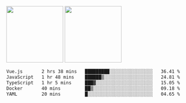 <img src="https://github-readme-stats.vercel.app/api?username=Dream4ever&count_private=true&show_icons=true&theme=tokyonight" height="150" /> <img src="https://github-readme-stats.vercel.app/api/top-langs/?username=Dream4ever&count_private=true&show_icons=true&theme=tokyonight&langs_count=5&layout=compact" height="150" />

<!--START_SECTION:waka-->

```txt
Vue.js       2 hrs 38 mins   █████████░░░░░░░░░░░░░░░░   36.41 %
JavaScript   1 hr 48 mins    ██████▒░░░░░░░░░░░░░░░░░░   24.81 %
TypeScript   1 hr 5 mins     ███▓░░░░░░░░░░░░░░░░░░░░░   15.05 %
Docker       40 mins         ██▒░░░░░░░░░░░░░░░░░░░░░░   09.18 %
YAML         20 mins         █░░░░░░░░░░░░░░░░░░░░░░░░   04.65 %
```

<!--END_SECTION:waka-->
